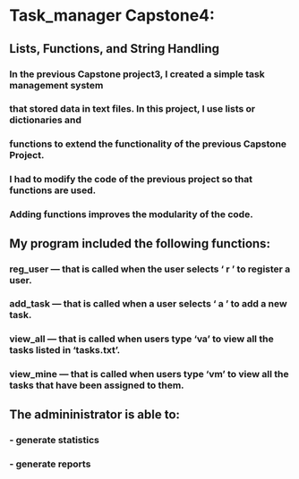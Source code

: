# Task_manager Capstone4:

## Lists, Functions, and String Handling
### In the previous Capstone project3, I created a simple task management system
### that stored data in text files. In this project, I use lists or dictionaries and
### functions to extend the functionality of the previous Capstone Project.


### I had to modify the code of the previous project so that functions are used.


### Adding functions improves the modularity of the code. 


## My program included the following functions:

### reg_user — that is called when the user selects ‘ r ’ to register a user.

### add_task — that is called when a user selects ‘ a ’ to add a new task.

### view_all — that is called when users type ‘va’ to view all the tasks listed in ‘tasks.txt’.

### view_mine — that is called when users type ‘vm’ to view all the tasks that have been assigned to them.



## The admininistrator is able to:
###  - generate statistics 
###  - generate reports 

 